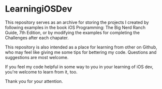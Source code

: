 # LearningiOSDev

This repository serves as an archive for storing the projects I created by following examples in the book iOS Programming: The Big Nerd Ranch Guide, 7th Edition, or by modifying the examples for completing the Challenges after each chapater.

This repository is also intended as a place for learning from other on Github, who may feel like giving me some tips for bettering my code. Questions and suggestions are most welcome.

If you feel my code helpful in some way to you in your learning of iOS dev, you're welcome to learn from it, too.

Thank you for your attention.
